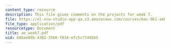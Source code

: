 ```yaml
---
content_type: resource
description: This file gives comments on the projects for week 7.
file: https://ol-ocw-studio-app-qa.s3.amazonaws.com/courses/mas-961-ambient-intelligence-spring-2005/60bae89b43023566f034efc5c77495b5_ae_week7.pdf
file_type: application/pdf
resourcetype: Document
title: ae_week7.pdf
uid: 60bae89b-4302-3566-f034-efc5c77495b5
---
```

